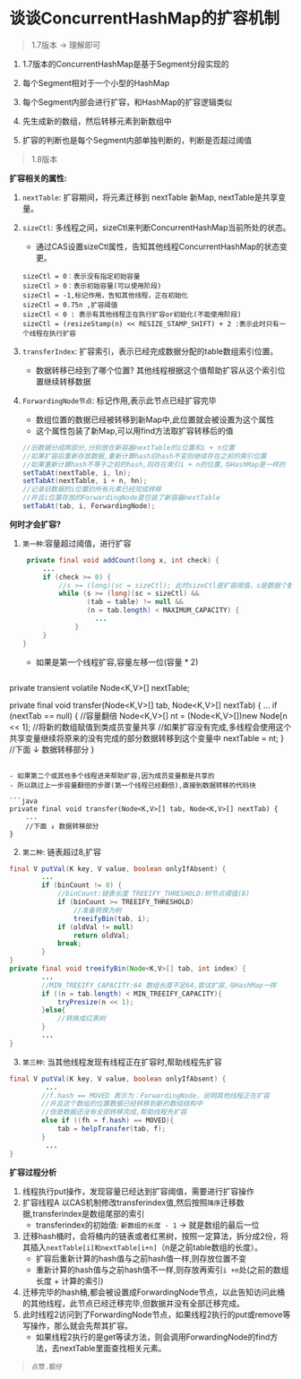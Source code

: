 # 谈谈ConcurrentHashMap的扩容机制 

> 1.7版本  -> 理解即可

1. 1.7版本的ConcurrentHashMap是基于Segment分段实现的 

2. 每个Segment相对于⼀个⼩型的HashMap 

3. 每个Segment内部会进⾏扩容，和HashMap的扩容逻辑类似 

4. 先⽣成新的数组，然后转移元素到新数组中 

5. 扩容的判断也是每个Segment内部单独判断的，判断是否超过阈值 

> 1.8版本 

**扩容相关的属性:**

1. `nextTable`: 扩容期间，将元素迁移到 nextTable 新Map, nextTable是共享变量。

2. `sizeCtl`: 多线程之间，sizeCtl来判断ConcurrentHashMap当前所处的状态。

   	- 通过CAS设置sizeCtl属性，告知其他线程ConcurrentHashMap的状态变更。

   ```
   sizeCtl = 0：表示没有指定初始容量
   sizeCtl > 0：表示初始容量(可以使用阶段)
   sizeCtl = -1,标记作用，告知其他线程，正在初始化
   sizeCtl = 0.75n ,扩容阈值
   sizeCtl < 0 : 表示有其他线程正在执行扩容or初始化(不能使用阶段)
   sizeCtl = (resizeStamp(n) << RESIZE_STAMP_SHIFT) + 2 :表示此时只有一个线程在执行扩容
   ```

3. `transferIndex`: 扩容索引，表示已经完成数据分配的table数组索引位置。

   - 数据转移已经到了哪个位置? 其他线程根据这个值帮助扩容从这个索引位置继续转移数据

4. `ForwardingNode节点`: 标记作用,表示此节点已经扩容完毕
   	- 数组位置的数据已经被转移到新Map中,此位置就会被设置为这个属性
   	- 这个属性包装了新Map,可以用find方法取扩容转移后的值

   ```java
   //旧数据分成两部分,分别放在新容器nextTable的i位置和i + n位置
   //如果扩容后重新存放数据,重新计算hash后hash不变则继续存在之前的索引位置
   //如果重新计算hash不等于之前的hash,则存在索引i + n的位置,与HashMap是一样的
   setTabAt(nextTable, i, ln);
   setTabAt(nextTable, i + n, hn);
   //记录旧数据的i位置的所有元素已经完成转移
   //并且i位置存放的ForwardingNode是包装了新容器nextTable
   setTabAt(tab, i, ForwardingNode);
   ```

**何时才会扩容?**

1. `第一种`:容量超过阈值，进⾏扩容 

   ```java
    private final void addCount(long x, int check) {
        ...
        if (check >= 0) {
            //s >= (long)(sc = sizeCtl); 此时sizeCtl是扩容阈值，s是数据个数,大于阈值就要扩容
            while (s >= (long)(sc = sizeCtl) && 
                   (tab = table) != null && 
                   (n = tab.length) < MAXIMUM_CAPACITY) {
               		 ...
            	}
        }
   }
   ```

   - 如果是第一个线程扩容,容量左移一位(容量 * 2)

   ```java
private transient volatile Node<K,V>[] nextTable;
   
   private final void transfer(Node<K,V>[] tab, Node<K,V>[] nextTab) {
   	...
      if (nextTab == null) { 
           //容量翻倍
           Node<K,V>[] nt = (Node<K,V>[])new Node<?,?>[n << 1];
           //将新的数组赋值到类成员变量共享
           //如果扩容没有完成,多线程会使用这个共享变量继续将原来的没有完成的部分数据转移到这个变量中
           nextTable = nt;
      }
       //下面 ↓ 数据转移部分
   }
   ```
   
   - 如果第二个或其他多个线程进来帮助扩容,因为成员变量都是共享的
  - 所以跳过上一步容量翻倍的步骤(第一个线程已经翻倍),直接到数据转移的代码块
   
   ```java
private final void transfer(Node<K,V>[] tab, Node<K,V>[] nextTab) {
       ...
       //下面 ↓ 数据转移部分
   }
   ```
   
   

2. `第二种`: 链表超过8,扩容

```java
final V putVal(K key, V value, boolean onlyIfAbsent) {
    	...
        if (binCount != 0) {
            //binCount:链表长度 TREEIFY_THRESHOLD:树节点阈值(8)
            if (binCount >= TREEIFY_THRESHOLD)
                //准备转换为树
                treeifyBin(tab, i);
            if (oldVal != null)
                return oldVal;
            break;
        }
}
private final void treeifyBin(Node<K,V>[] tab, int index) {
    	...
        //MIN_TREEIFY_CAPACITY:64 数组长度不足64,尝试扩容,与HashMap一样
        if ((n = tab.length) < MIN_TREEIFY_CAPACITY){
            tryPresize(n << 1);
        }else{
            //转换成红黑树
        }
    	...
}
```

3. `第三种`: 当其他线程发现有线程正在扩容时,帮助线程先扩容

```java
final V putVal(K key, V value, boolean onlyIfAbsent) {
   		 ...
        //f.hash == MOVED 表示为：ForwardingNode，说明其他线程正在扩容
        //并且这个数组的位置数据已经转移到新的数组结构中
        //但是数据还没有全部转移完成,帮助线程先扩容
        else if ((fh = f.hash) == MOVED){
            tab = helpTransfer(tab, f);
        }
   		 ...
}
```

**扩容过程分析**

1. 线程执行put操作，发现容量已经达到扩容阈值，需要进行扩容操作
2. 扩容线程A 以CAS机制修改transferindex值,然后按照`降序`迁移数据,transferindex是数组尾部的索引
   - transferindex的初始值: `新数组的长度 - 1` -> 就是数组的最后一位
3. 迁移hash桶时，会将桶内的链表或者红黑树，按照一定算法，拆分成2份，将其插入`nextTable[i]和nextTable[i+n]`（n是之前table数组的长度）。 
   - 扩容后重新计算的hash值与之前hash值一样,则存放位置不变
   - 重新计算的hash值与之前hash值不一样,则存放再索引`i +n`处(之前的数组长度 + 计算的索引)
4. 迁移完毕的hash桶,都会被设置成ForwardingNode节点，以此告知访问此桶的其他线程，此节点已经迁移完毕,但数据并没有全部迁移完成。
5. 此时线程2访问到了ForwardingNode节点，如果线程2执行的put或remove等写操作，那么就会先帮其扩容。
   - 如果线程2执行的是get等读方法，则会调用ForwardingNode的find方法，去nextTable里面查找相关元素。

> `点赞.靓仔`


